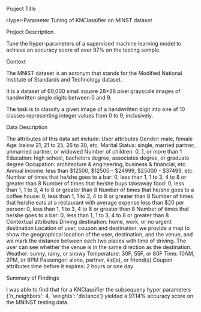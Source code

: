 Project Title

Hyper-Parameter Tuning of KNClassifier on MINST dataset

Project Description.

Tune the hyper-parameters of a supervised machine learning model to achieve an accuracy score of over 97% on the testing sample.

Context

The MNIST dataset is an acronym that stands for the Modified National Institute of Standards and Technology dataset.

It is a dataset of 60,000 small square 28×28 pixel grayscale images of handwritten single digits between 0 and 9.

The task is to classify a given image of a handwritten digit into one of 10 classes representing integer values from 0 to 9, inclusively.

Data Description

The attributes of this data set include: User attributes Gender: male, female Age: below 21, 21 to 25, 26 to 30, etc. Marital Status: single, married partner, unmarried partner, or widowed Number of children: 0, 1, or more than 1 Education: high school, bachelors degree, associates degree, or graduate degree Occupation: architecture & engineering, business & financial, etc. Annual income: less than $12500, $12500 - $24999, $25000 - $37499, etc. Number of times that he/she goes to a bar: 0, less than 1, 1 to 3, 4 to 8 or greater than 8 Number of times that he/she buys takeaway food: 0, less than 1, 1 to 3, 4 to 8 or greater than 8 Number of times that he/she goes to a coffee house: 0, less than 1, 1 to 3, 4 to 8 or greater than 8 Number of times that he/she eats at a restaurant with average expense less than $20 per person: 0, less than 1, 1 to 3, 4 to 8 or greater than 8 Number of times that he/she goes to a bar: 0, less than 1, 1 to 3, 4 to 8 or greater than 8 Contextual attributes Driving destination: home, work, or no urgent destination Location of user, coupon and destination: we provide a map to show the geographical location of the user, destination, and the venue, and we mark the distance between each two places with time of driving. The user can see whether the venue is in the same direction as the destination. Weather: sunny, rainy, or snowy Temperature: 30F, 55F, or 80F Time: 10AM, 2PM, or 6PM Passenger: alone, partner, kid(s), or friend(s) Coupon attributes time before it expires: 2 hours or one day

Summary of Findings

I was able to find that for a KNClassifier the subsequeny hyper parameters {'n_neighbors': 4, 'weights': 'distance'} yielded a 97.14% accuracy score on the MNINST testing data.

